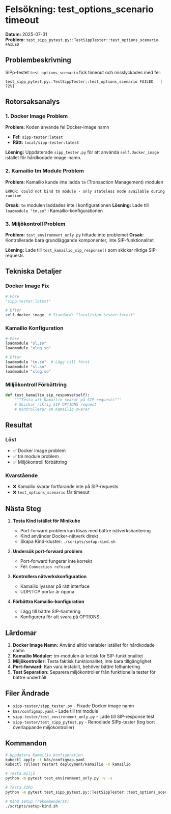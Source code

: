 # Felsökning: test_options_scenario timeout

**Datum:** 2025-07-31  
**Problem:** `test_sipp_pytest.py::TestSippTester::test_options_scenario FAILED`

## Problembeskrivning

SIPp-testet `test_options_scenario` fick timeout och misslyckades med fel:
```
test_sipp_pytest.py::TestSippTester::test_options_scenario FAILED   [ 72%]
```

## Rotorsaksanalys

### 1. Docker Image Problem
**Problem:** Koden använde fel Docker-image namn
- **Fel:** `sipp-tester:latest`
- **Rätt:** `local/sipp-tester:latest`

**Lösning:** Uppdaterade `sipp_tester.py` för att använda `self.docker_image` istället för hårdkodade image-namn.

### 2. Kamailio tm Module Problem
**Problem:** Kamailio kunde inte ladda `tm` (Transaction Management) modulen
```
ERROR: could not bind tm module - only stateless mode available during runtime
```

**Orsak:** `tm` modulen laddades inte i konfigurationen
**Lösning:** Lade till `loadmodule "tm.so"` i Kamailio-konfigurationen

### 3. Miljökontroll Problem
**Problem:** `test_environment_only.py` hittade inte problemet
**Orsak:** Kontrollerade bara grundläggande komponenter, inte SIP-funktionalitet

**Lösning:** Lade till `test_kamailio_sip_response()` som skickar riktiga SIP-requests

## Tekniska Detaljer

### Docker Image Fix
```python
# Före
"sipp-tester:latest"

# Efter  
self.docker_image  # Standard: "local/sipp-tester:latest"
```

### Kamailio Konfiguration
```bash
# Före
loadmodule "sl.so"
loadmodule "xlog.so"

# Efter
loadmodule "tm.so"  # Lägg till först
loadmodule "sl.so"
loadmodule "xlog.so"
```

### Miljökontroll Förbättring
```python
def test_kamailio_sip_response(self):
    """Testa att Kamailio svarar på SIP-requests"""
    # Skickar riktig SIP OPTIONS request
    # Kontrollerar om Kamailio svarar
```

## Resultat

### Löst
- ✅ Docker image problem
- ✅ tm module problem  
- ✅ Miljökontroll förbättring

### Kvarstående
- ❌ Kamailio svarar fortfarande inte på SIP-requests
- ❌ `test_options_scenario` får timeout

## Nästa Steg

1. **Testa Kind istället för Minikube**
   - Port-forward problem kan lösas med bättre nätverkshantering
   - Kind använder Docker-nätverk direkt
   - Skapa Kind-kluster: `./scripts/setup-kind.sh`

2. **Undersök port-forward problem**
   - Port-forward fungerar inte korrekt
   - Fel: `Connection refused`

3. **Kontrollera nätverkskonfiguration**
   - Kamailio lyssnar på rätt interface
   - UDP/TCP portar är öppna

4. **Förbättra Kamailio-konfiguration**
   - Lägg till bättre SIP-hantering
   - Konfigurera för att svara på OPTIONS

## Lärdomar

1. **Docker Image Namn:** Använd alltid variabler istället för hårdkodade namn
2. **Kamailio Moduler:** tm-modulen är kritisk för SIP-funktionalitet
3. **Miljökontroller:** Testa faktisk funktionalitet, inte bara tillgänglighet
4. **Port-forward:** Kan vara instabilt, behöver bättre felhantering
5. **Test Separation:** Separera miljökontroller från funktionella tester för bättre underhåll

## Filer Ändrade

- `sipp-tester/sipp_tester.py` - Fixade Docker image namn
- `k8s/configmap.yaml` - Lade till tm module
- `sipp-tester/test_environment_only.py` - Lade till SIP-response test
- `sipp-tester/test_sipp_pytest.py` - Renodlade SIPp-tester (tog bort överlappande miljökontroller)

## Kommandon

```bash
# Uppdatera Kamailio konfiguration
kubectl apply -f k8s/configmap.yaml
kubectl rollout restart deployment/kamailio -n kamailio

# Testa miljö
python -m pytest test_environment_only.py -v -s

# Testa SIPp
python -m pytest test_sipp_pytest.py::TestSippTester::test_options_scenario -v -s

# Kind setup (rekommenderat)
./scripts/setup-kind.sh
``` 
